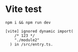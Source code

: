# Vite test

``npm i && npm run dev``

```
[vite] ignored dynamic import(
    /* 123 */
    "./module2"
  ) in /src/entry.ts.
```
